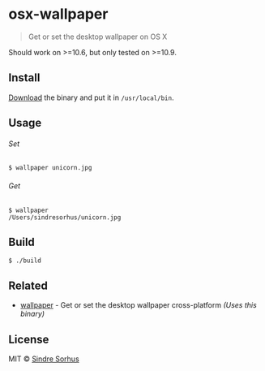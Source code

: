 # osx-wallpaper

> Get or set the desktop wallpaper on OS X

Should work on >=10.6, but only tested on >=10.9.


## Install

[Download](https://github.com/sindresorhus/osx-wallpaper/releases/latest) the binary and put it in `/usr/local/bin`.


## Usage

###### Set

```
$ wallpaper unicorn.jpg
```

###### Get

```
$ wallpaper
/Users/sindresorhus/unicorn.jpg
```


## Build

```
$ ./build
```


## Related

- [wallpaper](https://github.com/sindresorhus/wallpaper) - Get or set the desktop wallpaper cross-platform *(Uses this binary)*


## License

MIT © [Sindre Sorhus](https://sindresorhus.com)
